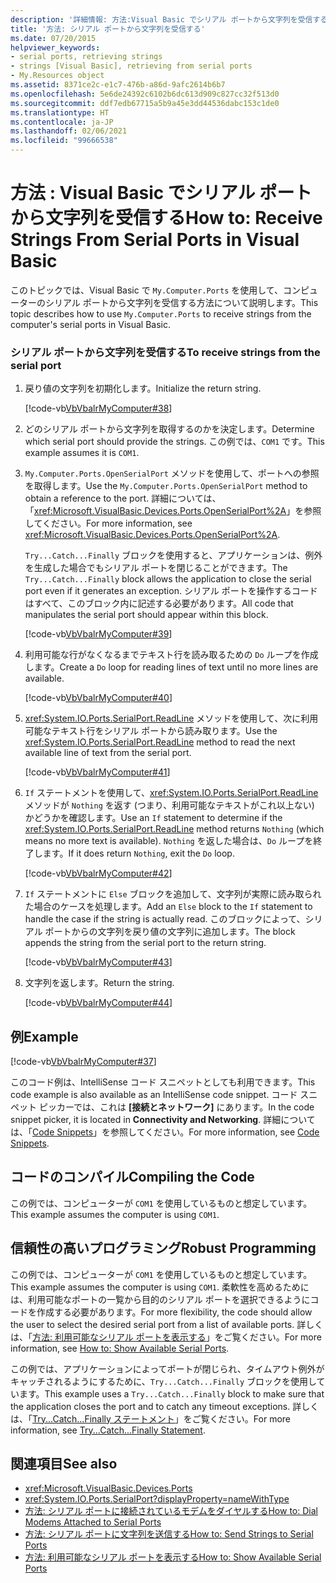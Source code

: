 ```yaml
---
description: '詳細情報: 方法:Visual Basic でシリアル ポートから文字列を受信する'
title: '方法: シリアル ポートから文字列を受信する'
ms.date: 07/20/2015
helpviewer_keywords:
- serial ports, retrieving strings
- strings [Visual Basic], retrieving from serial ports
- My.Resources object
ms.assetid: 8371ce2c-e1c7-476b-a86d-9afc2614b6b7
ms.openlocfilehash: 5e6de24392c6102b6dc613d909c827cc32f513d0
ms.sourcegitcommit: ddf7edb67715a5b9a45e3dd44536dabc153c1de0
ms.translationtype: HT
ms.contentlocale: ja-JP
ms.lasthandoff: 02/06/2021
ms.locfileid: "99666538"
---
```

# <a name="how-to-receive-strings-from-serial-ports-in-visual-basic"></a><span data-ttu-id="843ff-103">方法 : Visual Basic でシリアル ポートから文字列を受信する</span><span class="sxs-lookup"><span data-stu-id="843ff-103">How to: Receive Strings From Serial Ports in Visual Basic</span></span>

<span data-ttu-id="843ff-104">このトピックでは、Visual Basic で `My.Computer.Ports` を使用して、コンピューターのシリアル ポートから文字列を受信する方法について説明します。</span><span class="sxs-lookup"><span data-stu-id="843ff-104">This topic describes how to use `My.Computer.Ports` to receive strings from the computer's serial ports in Visual Basic.</span></span>  
  
### <a name="to-receive-strings-from-the-serial-port"></a><span data-ttu-id="843ff-105">シリアル ポートから文字列を受信する</span><span class="sxs-lookup"><span data-stu-id="843ff-105">To receive strings from the serial port</span></span>  
  
1. <span data-ttu-id="843ff-106">戻り値の文字列を初期化します。</span><span class="sxs-lookup"><span data-stu-id="843ff-106">Initialize the return string.</span></span>  
  
     [!code-vb[VbVbalrMyComputer#38](~/samples/snippets/visualbasic/VS_Snippets_VBCSharp/VbVbalrMyComputer/VB/Class2.vb#38)]  
  
2. <span data-ttu-id="843ff-107">どのシリアル ポートから文字列を取得するのかを決定します。</span><span class="sxs-lookup"><span data-stu-id="843ff-107">Determine which serial port should provide the strings.</span></span> <span data-ttu-id="843ff-108">この例では、`COM1` です。</span><span class="sxs-lookup"><span data-stu-id="843ff-108">This example assumes it is `COM1`.</span></span>  
  
3. <span data-ttu-id="843ff-109">`My.Computer.Ports.OpenSerialPort` メソッドを使用して、ポートへの参照を取得します。</span><span class="sxs-lookup"><span data-stu-id="843ff-109">Use the `My.Computer.Ports.OpenSerialPort` method to obtain a reference to the port.</span></span> <span data-ttu-id="843ff-110">詳細については、「<xref:Microsoft.VisualBasic.Devices.Ports.OpenSerialPort%2A>」を参照してください。</span><span class="sxs-lookup"><span data-stu-id="843ff-110">For more information, see <xref:Microsoft.VisualBasic.Devices.Ports.OpenSerialPort%2A>.</span></span>  
  
     <span data-ttu-id="843ff-111">`Try...Catch...Finally` ブロックを使用すると、アプリケーションは、例外を生成した場合でもシリアル ポートを閉じることができます。</span><span class="sxs-lookup"><span data-stu-id="843ff-111">The `Try...Catch...Finally` block allows the application to close the serial port even if it generates an exception.</span></span> <span data-ttu-id="843ff-112">シリアル ポートを操作するコードはすべて、このブロック内に記述する必要があります。</span><span class="sxs-lookup"><span data-stu-id="843ff-112">All code that manipulates the serial port should appear within this block.</span></span>  
  
     [!code-vb[VbVbalrMyComputer#39](~/samples/snippets/visualbasic/VS_Snippets_VBCSharp/VbVbalrMyComputer/VB/Class2.vb#39)]  
  
4. <span data-ttu-id="843ff-113">利用可能な行がなくなるまでテキスト行を読み取るための `Do` ループを作成します。</span><span class="sxs-lookup"><span data-stu-id="843ff-113">Create a `Do` loop for reading lines of text until no more lines are available.</span></span>  
  
     [!code-vb[VbVbalrMyComputer#40](~/samples/snippets/visualbasic/VS_Snippets_VBCSharp/VbVbalrMyComputer/VB/Class2.vb#40)]  
  
5. <span data-ttu-id="843ff-114"><xref:System.IO.Ports.SerialPort.ReadLine> メソッドを使用して、次に利用可能なテキスト行をシリアル ポートから読み取ります。</span><span class="sxs-lookup"><span data-stu-id="843ff-114">Use the <xref:System.IO.Ports.SerialPort.ReadLine> method to read the next available line of text from the serial port.</span></span>  
  
     [!code-vb[VbVbalrMyComputer#41](~/samples/snippets/visualbasic/VS_Snippets_VBCSharp/VbVbalrMyComputer/VB/Class2.vb#41)]  
  
6. <span data-ttu-id="843ff-115">`If` ステートメントを使用して、<xref:System.IO.Ports.SerialPort.ReadLine> メソッドが `Nothing` を返す (つまり、利用可能なテキストがこれ以上ない) かどうかを確認します。</span><span class="sxs-lookup"><span data-stu-id="843ff-115">Use an `If` statement to determine if the <xref:System.IO.Ports.SerialPort.ReadLine> method returns `Nothing` (which means no more text is available).</span></span> <span data-ttu-id="843ff-116">`Nothing` を返した場合は、`Do` ループを終了します。</span><span class="sxs-lookup"><span data-stu-id="843ff-116">If it does return `Nothing`, exit the `Do` loop.</span></span>  
  
     [!code-vb[VbVbalrMyComputer#42](~/samples/snippets/visualbasic/VS_Snippets_VBCSharp/VbVbalrMyComputer/VB/Class2.vb#42)]  
  
7. <span data-ttu-id="843ff-117">`If` ステートメントに `Else` ブロックを追加して、文字列が実際に読み取られた場合のケースを処理します。</span><span class="sxs-lookup"><span data-stu-id="843ff-117">Add an `Else` block to the `If` statement to handle the case if the string is actually read.</span></span> <span data-ttu-id="843ff-118">このブロックによって、シリアル ポートからの文字列を戻り値の文字列に追加します。</span><span class="sxs-lookup"><span data-stu-id="843ff-118">The block appends the string from the serial port to the return string.</span></span>  
  
     [!code-vb[VbVbalrMyComputer#43](~/samples/snippets/visualbasic/VS_Snippets_VBCSharp/VbVbalrMyComputer/VB/Class2.vb#43)]  
  
8. <span data-ttu-id="843ff-119">文字列を返します。</span><span class="sxs-lookup"><span data-stu-id="843ff-119">Return the string.</span></span>  
  
     [!code-vb[VbVbalrMyComputer#44](~/samples/snippets/visualbasic/VS_Snippets_VBCSharp/VbVbalrMyComputer/VB/Class2.vb#44)]  
  
## <a name="example"></a><span data-ttu-id="843ff-120">例</span><span class="sxs-lookup"><span data-stu-id="843ff-120">Example</span></span>  

 [!code-vb[VbVbalrMyComputer#37](~/samples/snippets/visualbasic/VS_Snippets_VBCSharp/VbVbalrMyComputer/VB/Class2.vb#37)]  
  
 <span data-ttu-id="843ff-121">このコード例は、IntelliSense コード スニペットとしても利用できます。</span><span class="sxs-lookup"><span data-stu-id="843ff-121">This code example is also available as an IntelliSense code snippet.</span></span> <span data-ttu-id="843ff-122">コード スニペット ピッカーでは、これは **[接続とネットワーク]** にあります。</span><span class="sxs-lookup"><span data-stu-id="843ff-122">In the code snippet picker, it is located in **Connectivity and Networking**.</span></span> <span data-ttu-id="843ff-123">詳細については、「[Code Snippets](/visualstudio/ide/code-snippets)」を参照してください。</span><span class="sxs-lookup"><span data-stu-id="843ff-123">For more information, see [Code Snippets](/visualstudio/ide/code-snippets).</span></span>  
  
## <a name="compiling-the-code"></a><span data-ttu-id="843ff-124">コードのコンパイル</span><span class="sxs-lookup"><span data-stu-id="843ff-124">Compiling the Code</span></span>  

 <span data-ttu-id="843ff-125">この例では、コンピューターが `COM1` を使用しているものと想定しています。</span><span class="sxs-lookup"><span data-stu-id="843ff-125">This example assumes the computer is using `COM1`.</span></span>  
  
## <a name="robust-programming"></a><span data-ttu-id="843ff-126">信頼性の高いプログラミング</span><span class="sxs-lookup"><span data-stu-id="843ff-126">Robust Programming</span></span>  

 <span data-ttu-id="843ff-127">この例では、コンピューターが `COM1` を使用しているものと想定しています。</span><span class="sxs-lookup"><span data-stu-id="843ff-127">This example assumes the computer is using `COM1`.</span></span> <span data-ttu-id="843ff-128">柔軟性を高めるためには、利用可能なポートの一覧から目的のシリアル ポートを選択できるようにコードを作成する必要があります。</span><span class="sxs-lookup"><span data-stu-id="843ff-128">For more flexibility, the code should allow the user to select the desired serial port from a list of available ports.</span></span> <span data-ttu-id="843ff-129">詳しくは、「[方法: 利用可能なシリアル ポートを表示する](how-to-show-available-serial-ports.md)」をご覧ください。</span><span class="sxs-lookup"><span data-stu-id="843ff-129">For more information, see [How to: Show Available Serial Ports](how-to-show-available-serial-ports.md).</span></span>  
  
 <span data-ttu-id="843ff-130">この例では、アプリケーションによってポートが閉じられ、タイムアウト例外がキャッチされるようにするために、`Try...Catch...Finally` ブロックを使用しています。</span><span class="sxs-lookup"><span data-stu-id="843ff-130">This example uses a `Try...Catch...Finally` block to make sure that the application closes the port and to catch any timeout exceptions.</span></span> <span data-ttu-id="843ff-131">詳しくは、「[Try...Catch...Finally ステートメント](../../../language-reference/statements/try-catch-finally-statement.md)」をご覧ください。</span><span class="sxs-lookup"><span data-stu-id="843ff-131">For more information, see [Try...Catch...Finally Statement](../../../language-reference/statements/try-catch-finally-statement.md).</span></span>  
  
## <a name="see-also"></a><span data-ttu-id="843ff-132">関連項目</span><span class="sxs-lookup"><span data-stu-id="843ff-132">See also</span></span>

- <xref:Microsoft.VisualBasic.Devices.Ports>
- <xref:System.IO.Ports.SerialPort?displayProperty=nameWithType>
- [<span data-ttu-id="843ff-133">方法: シリアル ポートに接続されているモデムをダイヤルする</span><span class="sxs-lookup"><span data-stu-id="843ff-133">How to: Dial Modems Attached to Serial Ports</span></span>](how-to-dial-modems-attached-to-serial-ports.md)
- [<span data-ttu-id="843ff-134">方法: シリアル ポートに文字列を送信する</span><span class="sxs-lookup"><span data-stu-id="843ff-134">How to: Send Strings to Serial Ports</span></span>](how-to-send-strings-to-serial-ports.md)
- [<span data-ttu-id="843ff-135">方法: 利用可能なシリアル ポートを表示する</span><span class="sxs-lookup"><span data-stu-id="843ff-135">How to: Show Available Serial Ports</span></span>](how-to-show-available-serial-ports.md)
